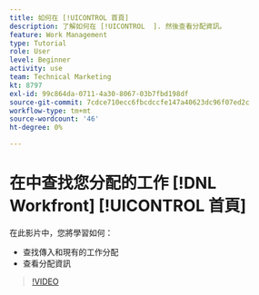 ```yaml
---
title: 如何在 [!UICONTROL 首頁]
description: 了解如何在 [!UICONTROL  ]. 然後查看分配資訊。
feature: Work Management
type: Tutorial
role: User
level: Beginner
activity: use
team: Technical Marketing
kt: 8797
exl-id: 99c864da-0711-4a30-8067-03b7fbd198df
source-git-commit: 7cdce710ecc6fbcdccfe147a40623dc96f07ed2c
workflow-type: tm+mt
source-wordcount: '46'
ht-degree: 0%

---
```


# 在中查找您分配的工作 [!DNL Workfront] [!UICONTROL 首頁]

在此影片中，您將學習如何：

* 查找傳入和現有的工作分配
* 查看分配資訊

>[!VIDEO](https://video.tv.adobe.com/v/335098/?quality=12)
